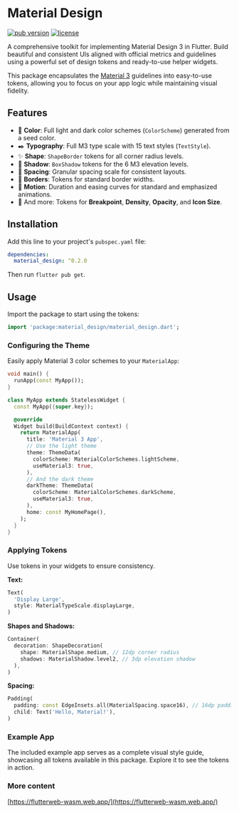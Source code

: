 # Material Design

[![pub version](https://img.shields.io/pub/v/material_design.svg)](https://pub.dev/packages/material_design)
[![license](https://img.shields.io/badge/license-BSD-blue.svg)](/LICENSE)

A comprehensive toolkit for implementing Material Design 3 in Flutter. Build beautiful and consistent UIs aligned with official metrics and guidelines using a powerful set of design tokens and ready-to-use helper widgets.

This package encapsulates the [Material 3](https://m3.material.io/) guidelines into easy-to-use tokens, allowing you to focus on your app logic while maintaining visual fidelity.

## Features

- 🎨 **Color**: Full light and dark color schemes (`ColorScheme`) generated from a seed color.
- ✒️ **Typography**: Full M3 type scale with 15 text styles (`TextStyle`).
- ✨ **Shape**: `ShapeBorder` tokens for all corner radius levels.
- 🔳 **Shadow**: `BoxShadow` tokens for the 6 M3 elevation levels.
- 📏 **Spacing**: Granular spacing scale for consistent layouts.
- 📐 **Borders**: Tokens for standard border widths.
- 💨 **Motion**: Duration and easing curves for standard and emphasized animations.
- 🔧 And more: Tokens for **Breakpoint**, **Density**, **Opacity**, and **Icon Size**.

## Installation

Add this line to your project's `pubspec.yaml` file:

```yaml
dependencies:
  material_design: ^0.2.0
```

Then run `flutter pub get`.

## Usage

Import the package to start using the tokens:

```dart
import 'package:material_design/material_design.dart';
```

### Configuring the Theme

Easily apply Material 3 color schemes to your `MaterialApp`:

```dart
void main() {
  runApp(const MyApp());
}

class MyApp extends StatelessWidget {
  const MyApp({super.key});

  @override
  Widget build(BuildContext context) {
    return MaterialApp(
      title: 'Material 3 App',
      // Use the light theme
      theme: ThemeData(
        colorScheme: MaterialColorSchemes.lightScheme,
        useMaterial3: true,
      ),
      // And the dark theme
      darkTheme: ThemeData(
        colorScheme: MaterialColorSchemes.darkScheme,
        useMaterial3: true,
      ),
      home: const MyHomePage(),
    );
  }
}
```

### Applying Tokens

Use tokens in your widgets to ensure consistency.

**Text:**

```dart
Text(
  'Display Large',
  style: MaterialTypeScale.displayLarge,
)
```

**Shapes and Shadows:**

```dart
Container(
  decoration: ShapeDecoration(
    shape: MaterialShape.medium, // 12dp corner radius
    shadows: MaterialShadow.level2, // 3dp elevation shadow
  ),
)
```

**Spacing:**

```dart
Padding(
  padding: const EdgeInsets.all(MaterialSpacing.space16), // 16dp padding
  child: Text('Hello, Material!'),
)
```

### Example App

The included example app serves as a complete visual style guide, showcasing all tokens available in this package. Explore it to see the tokens in action.

### More content

[https://flutterweb-wasm.web.app/](https://flutterweb-wasm.web.app/)
